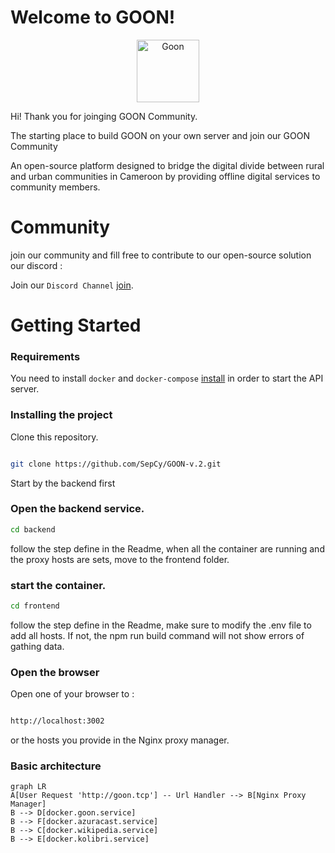 # Welcome to GOON!

<p align="center">
<img  src="https://avatars.githubusercontent.com/u/116578301?s=200&v=4"  width="100"  alt="Goon"  /></p>

Hi! Thank you for joinging GOON Community.

The starting place to build GOON on your own server and join our GOON Community

An open-source platform designed to bridge the digital divide between rural and urban communities in Cameroon by providing offline digital services to community members.

# Community

join our community and fill free to contribute to our open-source solution
our discord :

Join our `Discord Channel` [join](https://discord.gg/vNNsKGZN).

# Getting Started

### Requirements

You need to install `docker` and `docker-compose` [install](https://docs.docker.com/engine/install/ "https://docs.docker.com/engine/install/") in order to start the API server.

### Installing the project

Clone this repository.

```bash

git clone https://github.com/SepCy/GOON-v.2.git

```

Start by the backend first

### Open the backend service.

```bash
cd backend
```

follow the step define in the Readme, when all the container are running and the proxy hosts are sets, move to the frontend folder.

### start the container.

```bash
cd frontend
```

follow the step define in the Readme, make sure to modify the .env file to add all hosts.
If not, the npm run build command will not show errors of gathing data.

### Open the browser

Open one of your browser to :

```bash

http://localhost:3002

```

or the hosts you provide in the Nginx proxy manager.

### Basic architecture

```mermaid
graph LR
A[User Request 'http://goon.tcp'] -- Url Handler --> B[Nginx Proxy Manager]
B --> D[docker.goon.service]
B --> F[docker.azuracast.service]
B --> C[docker.wikipedia.service]
B --> E[docker.kolibri.service]
```
